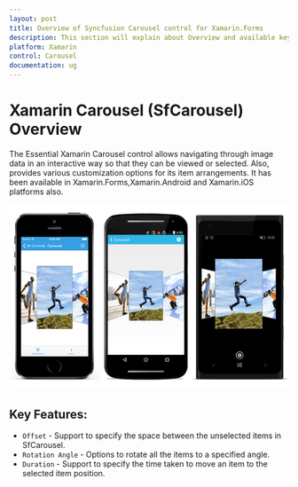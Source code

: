 ```yaml
---
layout: post
title: Overview of Syncfusion Carousel control for Xamarin.Forms
description: This section will explain about Overview and available key features of Syncfusion carousel view in xamarin.forms. 
platform: Xamarin
control: Carousel
documentation: ug
---
```


# Xamarin Carousel (SfCarousel) Overview

The Essential Xamarin Carousel control allows navigating through image data in an interactive way so that they can be viewed or selected. Also, provides various customization options for its item arrangements.
It has been available in Xamarin.Forms,Xamarin.Android and Xamarin.iOS platforms also.

![Carousel OverView](images/carousel.png)

## Key Features:

* `Offset` - Support to specify the space between the unselected items in SfCarousel.
* `Rotation Angle` - Options to rotate all the items to a specified angle.
* `Duration` - Support to specify the time taken to move an item to the selected item position.
